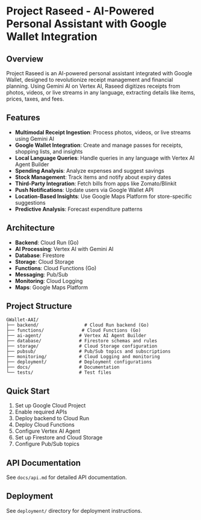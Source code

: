 # Project Raseed - AI-Powered Personal Assistant with Google Wallet Integration

## Overview
Project Raseed is an AI-powered personal assistant integrated with Google Wallet, designed to revolutionize receipt management and financial planning. Using Gemini AI on Vertex AI, Raseed digitizes receipts from photos, videos, or live streams in any language, extracting details like items, prices, taxes, and fees.

## Features
- **Multimodal Receipt Ingestion**: Process photos, videos, or live streams using Gemini AI
- **Google Wallet Integration**: Create and manage passes for receipts, shopping lists, and insights
- **Local Language Queries**: Handle queries in any language with Vertex AI Agent Builder
- **Spending Analysis**: Analyze expenses and suggest savings
- **Stock Management**: Track items and notify about expiry dates
- **Third-Party Integration**: Fetch bills from apps like Zomato/Blinkit
- **Push Notifications**: Update users via Google Wallet API
- **Location-Based Insights**: Use Google Maps Platform for store-specific suggestions
- **Predictive Analysis**: Forecast expenditure patterns

## Architecture
- **Backend**: Cloud Run (Go)
- **AI Processing**: Vertex AI with Gemini AI
- **Database**: Firestore
- **Storage**: Cloud Storage
- **Functions**: Cloud Functions (Go)
- **Messaging**: Pub/Sub
- **Monitoring**: Cloud Logging
- **Maps**: Google Maps Platform

## Project Structure
```
GWallet-AAI/
├── backend/                 # Cloud Run backend (Go)
├── functions/              # Cloud Functions (Go)
├── ai-agent/              # Vertex AI Agent Builder
├── database/              # Firestore schemas and rules
├── storage/               # Cloud Storage configuration
├── pubsub/                # Pub/Sub topics and subscriptions
├── monitoring/            # Cloud Logging and monitoring
├── deployment/            # Deployment configurations
├── docs/                  # Documentation
└── tests/                 # Test files
```

## Quick Start
1. Set up Google Cloud Project
2. Enable required APIs
3. Deploy backend to Cloud Run
4. Deploy Cloud Functions
5. Configure Vertex AI Agent
6. Set up Firestore and Cloud Storage
7. Configure Pub/Sub topics

## API Documentation
See `docs/api.md` for detailed API documentation.

## Deployment
See `deployment/` directory for deployment instructions.
